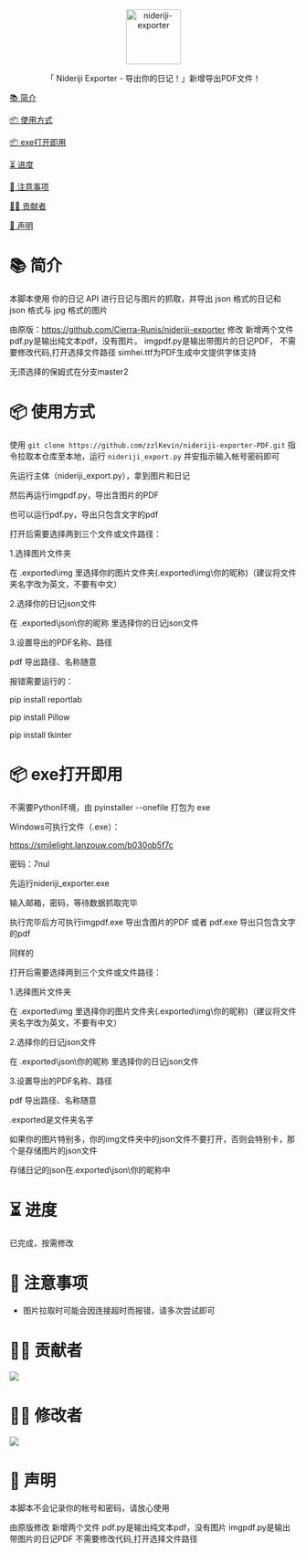 <div align="center">
  <img id="nideriji-exporter" width="96" alt="nideriji-exporter" src="repository_icon/icon.png">
  <p>「 Nideriji Exporter - 导出你的日记！」新增导出PDF文件！</p>
</div>

[📚 简介](#-简介)

[📦 使用方式](#-使用方式)

[📦 exe打开即用](#-exe打开即用)

[⏳ 进度](#-进度)

[📌 注意事项](#-注意事项)

[🧑‍💻 贡献者](#-贡献者)

[🔦 声明](#-声明)

# 📚 简介

本脚本使用 你的日记 API 进行日记与图片的抓取，并导出 json 格式的日记和 json 格式与 jpg 格式的图片

由原版：https://github.com/Cierra-Runis/nideriji-exporter 修改
新增两个文件
pdf.py是输出纯文本pdf，没有图片。
imgpdf.py是输出带图片的日记PDF，
不需要修改代码,打开选择文件路径
simhei.ttf为PDF生成中文提供字体支持

无须选择的保姆式在分支master2

# 📦 使用方式

使用 `git clone https://github.com/zzlKevin/nideriji-exporter-PDF.git` 指令拉取本仓库至本地，运行 `nideriji_export.py` 并安指示输入帐号密码即可

先运行主体（nideriji_export.py），拿到图片和日记

然后再运行imgpdf.py，导出含图片的PDF

也可以运行pdf.py，导出只包含文字的pdf

打开后需要选择两到三个文件或文件路径：

1.选择图片文件夹

在 .exported\img 里选择你的图片文件夹(.exported\img\你的昵称)（建议将文件夹名字改为英文，不要有中文）

2.选择你的日记json文件

在 .exported\json\你的昵称 里选择你的日记json文件

3.设置导出的PDF名称、路径

pdf 导出路径、名称随意

报错需要运行的：

pip install reportlab

pip install Pillow

pip install tkinter

# 📦 exe打开即用

不需要Python环境，由 pyinstaller --onefile 打包为 exe

Windows可执行文件（.exe）：

https://smilelight.lanzouw.com/b030ob5f7c

密码：7nul

先运行nideriji_exporter.exe

输入邮箱，密码，等待数据抓取完毕

执行完毕后方可执行imgpdf.exe 导出含图片的PDF 或者 pdf.exe  导出只包含文字的pdf

同样的

打开后需要选择两到三个文件或文件路径：

1.选择图片文件夹

在 .exported\img 里选择你的图片文件夹(.exported\img\你的昵称)（建议将文件夹名字改为英文，不要有中文）

2.选择你的日记json文件

在 .exported\json\你的昵称 里选择你的日记json文件

3.设置导出的PDF名称、路径

pdf 导出路径、名称随意


.exported是文件夹名字

如果你的图片特别多，你的img文件夹中的json文件不要打开，否则会特别卡，那个是存储图片的json文件

存储日记的json在.exported\json\你的昵称中

# ⏳ 进度

已完成，按需修改

# 📌 注意事项

- 图片拉取时可能会因连接超时而报错，请多次尝试即可

# 🧑‍💻 贡献者

<a href="https://github.com/Cierra-Runis/nideriji-exporter/graphs/contributors">
  <img src="https://contrib.rocks/image?repo=Cierra-Runis/nideriji-exporter" />
</a>

# 🧑‍💻 修改者

<a href="">
  <img src="https://avatars.githubusercontent.com/u/30650134?s=400&u=6bb953eb78e2ff9fe50cfc8b5798ebc336cacd30&v=4" />
</a>

# 🔦 声明

本脚本不会记录你的帐号和密码，请放心使用


由原版修改
新增两个文件
pdf.py是输出纯文本pdf，没有图片
imgpdf.py是输出带图片的日记PDF
不需要修改代码,打开选择文件路径
